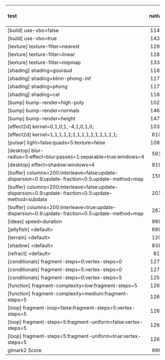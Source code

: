 | test | native | gls-loopback | gls-eth-1Gb |
| :--- | :-: | :-: | :-: |
| [build] use-vbo=false | 1146 | 407 | 125 | 
| [build] use-vbo=true | 1439 | 564 | 472 | 
| [texture] texture-filter=nearest | 1299 | 570 | 472 | 
| [texture] texture-filter=linear | 1280 | 570 | 471 | 
| [texture] texture-filter=mipmap | 1334 | 571 | 473 | 
| [shading] shading=gouraud | 1184 | 541 | 472 | 
| [shading] shading=blinn-phong-inf | 1175 | 541 | 473 | 
| [shading] shading=phong | 1174 | 541 | 470 | 
| [shading] shading=cel | 1180 | 543 | 470 | 
| [bump] bump-render=high-poly | 1021 | 512 | 462 | 
| [bump] bump-render=normals | 1463 | 556 | 468 | 
| [bump] bump-render=height | 1470 | 569 | 473 | 
| [effect2d] kernel=0,1,0;1,-4,1;0,1,0; | 1033 | 515 | 463 | 
| [effect2d] kernel=1,1,1,1,1;1,1,1,1,1;1,1,1,1,1; | 610 | 390 | 377 | 
| [pulsar] light=false:quads=5:texture=false | 1081 | 469 | 457 | 
| [desktop] blur-radius=5:effect=blur:passes=1:separable=true:windows=4 | 591 | 290 | 353 | 
| [desktop] effect=shadow:windows=4 | 919 | 212 | 348 | 
| [buffer] columns=200:interleave=false:update-dispersion=0.9:update-fraction=0.5:update-method=map | 158 | - | - | 
| [buffer] columns=200:interleave=false:update-dispersion=0.9:update-fraction=0.5:update-method=subdata | 201 | 141 | 85 | 
| [buffer] columns=200:interleave=true:update-dispersion=0.9:update-fraction=0.5:update-method=map | 287 | - | - | 
| [ideas] speed=duration | 989 | 124 | 269 | 
| [jellyfish] &lt;default&gt; | 699 | 422 | 397 | 
| [terrain] &lt;default&gt; | 120 | 95 | 96 | 
| [shadow] &lt;default&gt; | 838 | - | - | 
| [refract] &lt;default&gt; | 81 | - | - | 
| [conditionals] fragment-steps=0:vertex-steps=0 | 1275 | 554 | 470 | 
| [conditionals] fragment-steps=5:vertex-steps=0 | 1274 | 557 | 475 | 
| [conditionals] fragment-steps=0:vertex-steps=5 | 1252 | 556 | 476 | 
| [function] fragment-complexity=low:fragment-steps=5 | 1268 | 557 | 475 | 
| [function] fragment-complexity=medium:fragment-steps=5 | 1260 | 556 | 474 | 
| [loop] fragment-loop=false:fragment-steps=5:vertex-steps=5 | 1263 | 556 | 474 | 
| [loop] fragment-steps=5:fragment-uniform=false:vertex-steps=5 | 1268 | 553 | 474 | 
| [loop] fragment-steps=5:fragment-uniform=true:vertex-steps=5 | 1263 | 557 | 472 | 
| glmark2 Score | 996 | 468 | 411 | 
